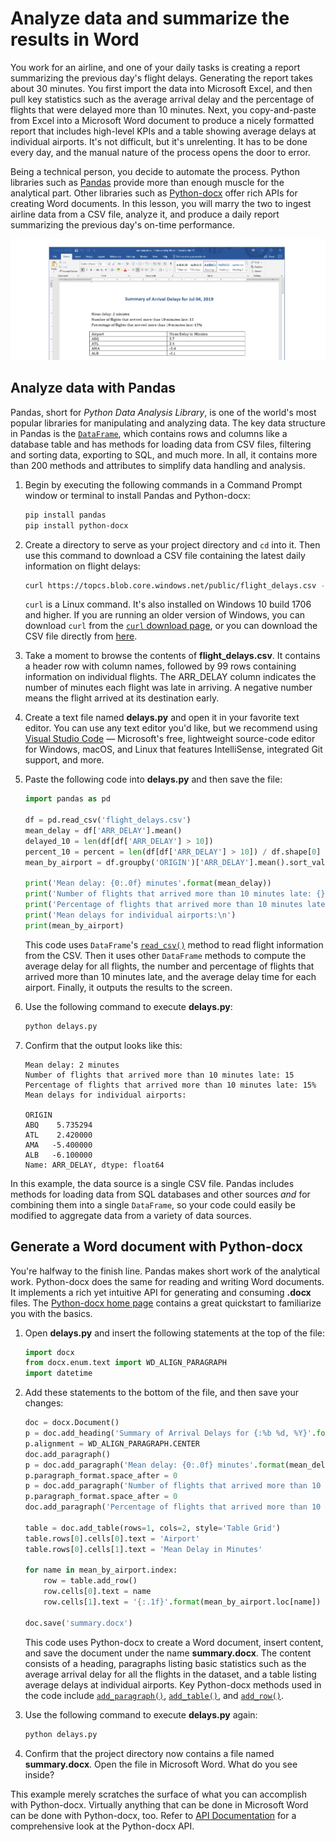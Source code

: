 # Analyze data and summarize the results in Word
 
You work for an airline, and one of your daily tasks is creating a report summarizing the previous day's flight delays. Generating the report takes about 30 minutes. You first import the data into Microsoft Excel, and then pull key statistics such as the average arrival delay and the percentage of flights that were delayed more than 10 minutes. Next, you copy-and-paste from Excel into a Microsoft Word document to produce a nicely formatted report that includes high-level KPIs and a table showing average delays at individual airports. It's not difficult, but it's unrelenting. It has to be done every day, and the manual nature of the process opens the door to error.

Being a technical person, you decide to automate the process. Python libraries such as [Pandas](https://pandas.pydata.org/) provide more than enough muscle for the analytical part. Other libraries such as [Python-docx](https://python-docx.readthedocs.io/en/latest/) offer rich APIs for creating Word documents. In this lesson, you will marry the two to ingest airline data from a CSV file, analyze it, and produce a daily report summarizing the previous day's on-time performance.

![](media/python-docx.png)

## Analyze data with Pandas

Pandas, short for *Python Data Analysis Library*, is one of the world's most popular libraries for manipulating and analyzing data. The key data structure in Pandas is the [`DataFrame`](https://pandas.pydata.org/pandas-docs/stable/reference/api/pandas.DataFrame.html), which contains rows and columns like a database table and has methods for loading data from CSV files, filtering and sorting data, exporting to SQL, and much more. In all, it contains more than 200 methods and attributes to simplify data handling and analysis.

1. Begin by executing the following commands in a Command Prompt window or terminal to install Pandas and Python-docx:

	```bash
	pip install pandas
	pip install python-docx
	```

1. Create a directory to serve as your project directory and `cd` into it. Then use this command to download a CSV file containing the latest daily information on flight delays:

	```bash
	curl https://topcs.blob.core.windows.net/public/flight_delays.csv -o flight_delays.csv
	```

	`curl` is a Linux command. It's also installed on Windows 10 build 1706 and higher. If you are running an older version of Windows, you can download `curl` from the [`curl` download page](https://curl.haxx.se/download.html), or you can download the CSV file directly from [here](https://topcs.blob.core.windows.net/public/flight_delays.csv).

1. Take a moment to browse the contents of **flight_delays.csv**. It contains a header row with column names, followed by 99 rows containing information on individual flights. The ARR_DELAY column indicates the number of minutes each flight was late in arriving. A negative number means the flight arrived at its destination early.

1. Create a text file named **delays.py** and open it in your favorite text editor. You can use any text editor you'd like, but we recommend using [Visual Studio Code](https://code.visualstudio.com/) — Microsoft's free, lightweight source-code editor for Windows, macOS, and Linux that features IntelliSense, integrated Git support, and more.

1. Paste the following code into **delays.py** and then save the file:

	```python
	import pandas as pd
	
	df = pd.read_csv('flight_delays.csv')
	mean_delay = df['ARR_DELAY'].mean()
	delayed_10 = len(df[df['ARR_DELAY'] > 10])
	percent_10 = percent = len(df[df['ARR_DELAY'] > 10]) / df.shape[0]
	mean_by_airport = df.groupby('ORIGIN')['ARR_DELAY'].mean().sort_values(ascending=False)
	
	print('Mean delay: {0:.0f} minutes'.format(mean_delay))
	print('Number of flights that arrived more than 10 minutes late: {}'.format(delayed_10))
	print('Percentage of flights that arrived more than 10 minutes late: {0:.0%}'.format(percent_10))
	print('Mean delays for individual airports:\n')
	print(mean_by_airport)
	```

	This code uses `DataFrame`'s [`read_csv()`](https://pandas.pydata.org/pandas-docs/stable/reference/api/pandas.read_csv.html) method to read flight information from the CSV. Then it uses other `DataFrame` methods to compute the average delay for all flights, the number and percentage of flights that arrived more than 10 minutes late, and the average delay time for each airport. Finally, it outputs the results to the screen.

1. Use the following command to execute **delays.py**:

	```bash
	python delays.py
	```

1. Confirm that the output looks like this:

	```
	Mean delay: 2 minutes
	Number of flights that arrived more than 10 minutes late: 15
	Percentage of flights that arrived more than 10 minutes late: 15%
	Mean delays for individual airports:
	
	ORIGIN
	ABQ    5.735294
	ATL    2.420000
	AMA   -5.400000
	ALB   -6.100000
	Name: ARR_DELAY, dtype: float64
	```

In this example, the data source is a single CSV file. Pandas includes methods for loading data from SQL databases and other sources *and* for combining them into a single `DataFrame`, so your code could easily be modified to aggregate data from a variety of data sources.

## Generate a Word document with Python-docx

You're halfway to the finish line. Pandas makes short work of the analytical work. Python-docx does the same for reading and writing Word documents. It implements a rich yet intuitive API for generating and consuming **.docx** files. The [Python-docx home page](https://python-docx.readthedocs.io/en/latest/) contains a great quickstart to familiarize you with the basics.

1. Open **delays.py** and insert the following statements at the top of the file:

	```python
	import docx
	from docx.enum.text import WD_ALIGN_PARAGRAPH
	import datetime
	```

1. Add these statements to the bottom of the file, and then save your changes:

	```python
	doc = docx.Document()
	p = doc.add_heading('Summary of Arrival Delays for {:%b %d, %Y}'.format(datetime.date.today()))
	p.alignment = WD_ALIGN_PARAGRAPH.CENTER
	doc.add_paragraph()
	p = doc.add_paragraph('Mean delay: {0:.0f} minutes'.format(mean_delay))
	p.paragraph_format.space_after = 0
	p = doc.add_paragraph('Number of flights that arrived more than 10 minutes late: {}'.format(delayed_10))
	p.paragraph_format.space_after = 0
	doc.add_paragraph('Percentage of flights that arrived more than 10 minutes late: {0:.0%}'.format(percent_10))
	
	table = doc.add_table(rows=1, cols=2, style='Table Grid')
	table.rows[0].cells[0].text = 'Airport'
	table.rows[0].cells[1].text = 'Mean Delay in Minutes'
	
	for name in mean_by_airport.index:
	    row = table.add_row()
	    row.cells[0].text = name
	    row.cells[1].text = '{:.1f}'.format(mean_by_airport.loc[name])
	
	doc.save('summary.docx')
	```

	This code uses Python-docx to create a Word document, insert content, and save the document under the name **summary.docx**. The content consists of a heading, paragraphs listing basic statistics such as the average arrival delay for all the flights in the dataset, and a table listing average delays at individual airports. Key Python-docx methods used in the code include [`add_paragraph()`](https://python-docx.readthedocs.io/en/latest/api/document.html#docx.document.Document.add_paragraph), [`add_table()`](https://python-docx.readthedocs.io/en/latest/api/document.html#docx.document.Document.add_table), and [`add_row()`](https://python-docx.readthedocs.io/en/latest/api/table.html#docx.table.Table.add_row).

1. Use the following command to execute **delays.py** again:

	```bash
	python delays.py
	```

1. Confirm that the project directory now contains a file named **summary.docx**. Open the file in Microsoft Word. What do you see inside?

This example merely scratches the surface of what you can accomplish with Python-docx. Virtually anything that can be done in Microsoft Word can be done with Python-docx, too. Refer to [API Documentation](https://python-docx.readthedocs.io/en/latest/#api-documentation) for a comprehensive look at the Python-docx API.
